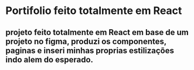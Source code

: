 # Portifolio feito totalmente em React
## projeto feito totalmente em React em base de um projeto no figma, produzi os componentes, paginas e inseri minhas proprias estilizações indo alem do esperado.
